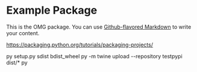 # Example Package

This is the OMG package. You can use
[Github-flavored Markdown](https://guides.github.com/features/mastering-markdown/)
to write your content.

https://packaging.python.org/tutorials/packaging-projects/

py setup.py sdist bdist_wheel
py -m twine upload --repository testpypi dist/*
py 
